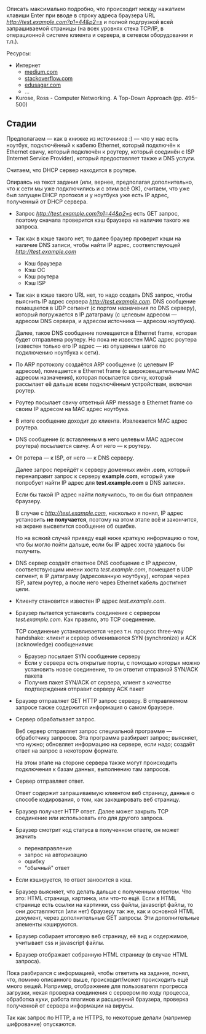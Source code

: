 Описать максимально подробно, что происходит между нажатием клавиши Enter при вводе в строку адреса браузера URL *http://test.example.com?p1=44&p2=s* и полной подгрузкой всей запрашиваемой страницы (на всех уровнях стека TCP/IP, в операционной системе клиента и сервера, в сетевом оборудовании и т.п.).



Ресурсы:

* Интернет
  * [medium.com](https://medium.com/@maneesha.wijesinghe1/what-happens-when-you-type-an-url-in-the-browser-and-press-enter-bb0aa2449c1a)
  * [stackoverflow.com](https://stackoverflow.com/questions/2092527/what-happens-when-you-type-in-a-url-in-browser)
  * [edusagar.com](http://edusagar.com/articles/view/70/What-happens-when-you-type-a-URL-in-browser)
  * ...
* Kurose, Ross - Computer Networking. A Top-Down Approach (pp. 495–500)



## Стадии

Предполагаем — как в книжке из источников :) — что у нас есть ноутбук, подключённый к кабелю Ethernet, который подключён к Ethernet свичу, который подключён к роутеру, который соединён с ISP (Internet Service Provider), который предоставляет также и DNS услуги.

Считаем, что DHCP сервер находится в роутере.

Опираясь на текст задания (или, вернее, предполагая дополнительно, что к сети мы уже подключились и с этим всё ОК), считаем, что уже был запущен DHCP протокол и у ноутбука уже есть IP адрес, полученный от DHCP сервера.

* Запрос *http://test.example.com?p1=44&p2=s* есть GET запрос, поэтому сначала проверится кэш браузера на наличие такого же запроса.

* Так как в кэше такого нет, то далее браузер проверит кэши на наличие DNS записи, чтобы найти IP адрес, соответствующей *http://test.example.com*

  * Кэш браузера
  * Кэш ОС
  * Кэш роутера
  * Кэш ISP

* Так как в кэше такого URL нет, то надо создать DNS запрос, чтобы выяснить IP адрес сервера *http://test.example.com*. DNS сообщение помещается в UDP сегмент (с портом назначения по DNS серверу), который погружается в IP датаграму (с целевым адресом — адресом DNS сервера, и адресом источника — адресом ноутбука).

  Далее, такое DNS сообщение помещается в Ethernet frame, которая будет отправлена роутеру. Но пока не известен MAC адрес роутера (известен только его IP адрес — из опущенных шагов по подключению ноутбука к сети).

* По ARP протоколу создаётся ARP сообщение (с целевым IP адресом), помещается в Ethernet frame (с широковещательным MAC адресом назначения), которая посылается свичу, который рассылает её дальше всем подключённым устройствам, включая роутер.

* Роутер посылает свичу ответный ARP message в Ethernet frame со своим IP адресом на MAC адрес ноутбука.

* В итоге сообщение доходит до клиента. Извлекается MAC адрес роутера.

* DNS сообщение (с вставленным в него целевым MAC адресом роутера) посылается свичу. А от него — к роутеру.

* От ротера — к ISP, от него — к DNS серверу.

  Далее запрос перейдёт к серверу доменных имён **.com**, который перенаправит запрос к серверу **example.com**, который уже попробует найти IP адрес для **test.example.com** в DNS записях.

  Если бы такой IP адрес найти получилось, то он бы был отправлен браузеру.

  В случае с *http://test.example.com*, насколько я понял, IP адрес установить **не получается**, поэтому на этом этапе всё и закончится, на экране высветится сообщение об ошибке.

  Но на всякий случай приведу ещё ниже краткую информацию о том, что бы могло пойти дальше, если бы IP адрес хоста удалось бы получить.

* DNS сервер создаёт ответное DNS сообщение с IP адресом, соответствующим имени хоста *test.example.com*, помещает в UDP сегмент, в IP датаграму (адресованную ноутбуку), которая через ISP, затем роутер, а после него через Ethernet кабель достигнет цели.

* Клиенту становится известен IP адрес *test.example.com*.

* Браузер пытается установить соединение с сервером *test.example.com*. Как правило, это TCP соединение.

  TCP соединение устанавливается через т.н. процесс three-way handshake: клиент и сервер обмениваются SYN (synchronize) и ACK (acknowledge) сообщениями:

  * Браузер посылает SYN сообщение серверу
  * Если у сервера есть открытые порты, с помощью которых можно установить новое соединение, то он ответит отправкой SYN/ACK пакета
  * Получив пакет SYN/ACK от сервера, клиент в качестве подтверждения отправит серверу ACK пакет

* Браузер отправляет GET HTTP запрос серверу. В отправляемом запросе также содержится информация о самом браузере.

* Сервер обрабатывает запрос.

  Веб сервер отправляет запрос специальной программе — обработчику запросов. Эта программа разбирает запрос; выясняет, что нужно; обновляет информацию на сервере, если надо; создаёт ответ на запрос в некотором формате.

  На этом этапе на стороне сервера также могут происходить подключения к базам данных, выполнению там запросов.

* Сервер отправляет ответ.

  Ответ содержит запрашиваемую клиентом веб страницу, данные о способе кодирования, о том, как закэшировать веб страницу.

* Браузер получает HTTP ответ. Далее может закрыть TCP соединение или использовать его для другого запроса.

* Браузер смотрит код статуса в полученном ответе, он может значить

  * перенаправление
  * запрос на авторизацию
  * ошибку
  * "обычный" ответ

* Если кэшируется, то ответ заносится в кэш.

* Браузер выясняет, что делать дальше с полученным ответом. Что это: HTML страница, картинка, или что-то ещё. Если в HTML странице есть ссылки на картинки, css файлы, javascript файлы, то они доставляются (или нет) браузеру так же, как и основной HTML документ, через дополнительные GET запросы. Эти дополнительные элементы кэшируются.

* Браузер собирает итоговую веб страницу, её вид и содержимое, учитывает css и javascript файлы.

* Браузер отображает собранную HTML страницу (в случае HTML запроса).

Пока разбирался с информацией, чтобы ответить на задание, понял, что, помимо описанного выше, происходит/может происходить ещё много вещей. Например, отображение для пользователя прогресса загрузки, некая проверка соединения с сервером по ходу процесса, обработка куки, работа плагинов и расширений браузера, проверка полученной от сервера информации на вирусы.

Так как запрос по HTTP, а не HTTPS, то некоторые делали (например шифрование) опускаются.
